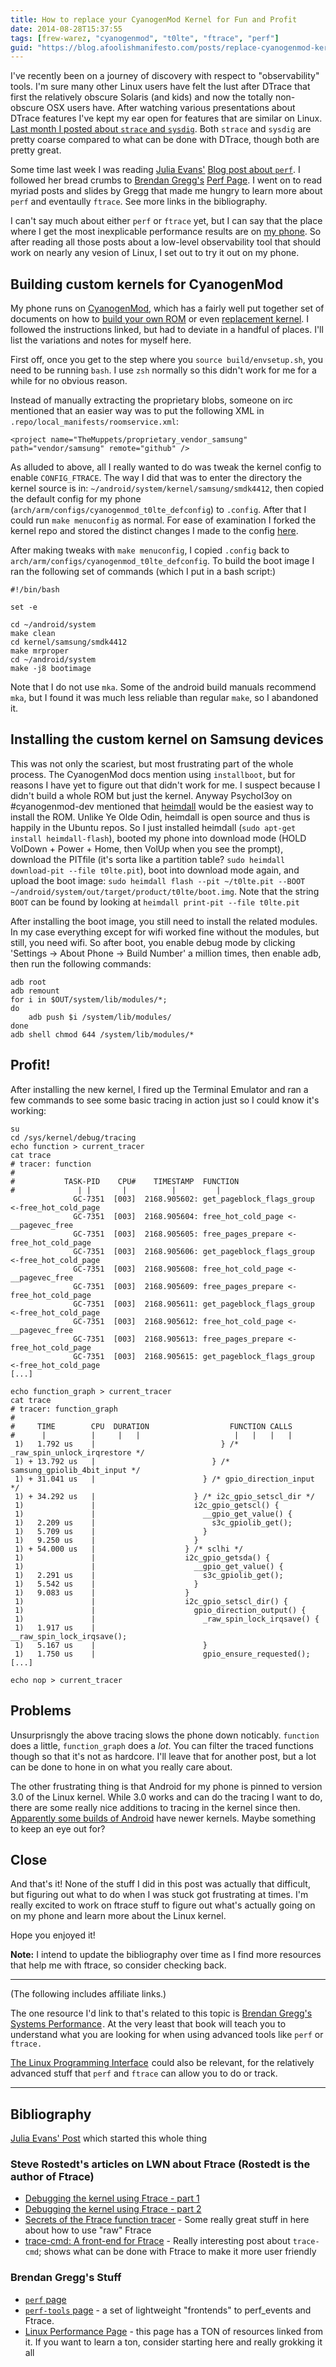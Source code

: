 ```yaml
---
title: How to replace your CyanogenMod Kernel for Fun and Profit
date: 2014-08-28T15:37:55
tags: [frew-warez, "cyanogenmod", "t0lte", "ftrace", "perf"]
guid: "https://blog.afoolishmanifesto.com/posts/replace-cyanogenmod-kernel-fun-profit"
---
```

I've recently been on a journey of discovery with respect to
"observability" tools. I'm sure many other Linux users have felt the
lust after DTrace that first the relatively obscure Solaris (and kids)
and now the totally non-obscure OSX users have.  After watching various
presentations about DTrace features I've kept my ear open for features
that are similar on Linux.  [Last month I posted about `strace` and
`sysdig`](https://blog.afoolishmanifesto.com/posts/a-few-of-my-favorite-tools/).
Both `strace` and `sysdig` are pretty coarse compared to what can be done
with DTrace, though both are pretty great.

Some time last week I was reading [Julia Evans'](http://jvns.ca) [Blog post
about `perf`](http://jvns.ca/blog/2014/05/13/profiling-with-perf/).
I followed her bread crumbs to [Brendan Gregg's](http://www.brendangregg.com) [Perf
Page](http://www.brendangregg.com/perf.html).  I went on to read myriad
posts and slides by Gregg that made me hungry to learn more about `perf`
and eventaully `ftrace`.  See more links in the bibliography.

I can't say much about either `perf` or `ftrace` yet, but I can say that the
place where I get the most inexplicable performance results are on [my
phone](http://wiki.cyanogenmod.org/w/T0lte_Info).  So after reading all those
posts about a low-level observability tool that should work on nearly any vesion
of Linux, I set out to try it out on my phone.

## Building custom kernels for CyanogenMod

My phone runs on [CyanogenMod](http://www.cyanogenmod.org/), which has
a fairly well put together set of documents on how to [build your own
ROM](http://wiki.cyanogenmod.org/w/Build_for_t0lte) or even [replacement
kernel](http://wiki.cyanogenmod.org/w/Doc:_integrated_kernel_building).
I followed the instructions linked, but had to deviate in a handful of places.
I'll list the variations and notes for myself here.

First off, once you get to the step where you `source build/envsetup.sh`, you
need to be running `bash`.  I use `zsh` normally so this didn't work for me for
a while for no obvious reason.

Instead of manually extracting the proprietary blobs, someone on irc mentioned
that an easier way was to put the following XML in
`.repo/local_manifests/roomservice.xml`:

    <project name="TheMuppets/proprietary_vendor_samsung" path="vendor/samsung" remote="github" />

As alluded to above, all I really wanted to do was tweak the kernel config to
enable `CONFIG_FTRACE`.  The way I did that was to enter the directory the
kernel source is in: `~/android/system/kernel/samsung/smdk4412`, then copied the
default config for my phone (`arch/arm/configs/cyanogenmod_t0lte_defconfig`) to
`.config`.  After that I could run `make menuconfig` as normal.  For ease of
examination I forked the kernel repo and stored the distinct changes I made to
the config [here](https://github.com/frioux/android_kernel_samsung_smdk4412).

After making tweaks with `make menuconfig`, I copied `.config` back to
`arch/arm/configs/cyanogenmod_t0lte_defconfig`.  To build the boot image I ran
the following set of commands (which I put in a bash script:)

    #!/bin/bash

    set -e

    cd ~/android/system
    make clean
    cd kernel/samsung/smdk4412
    make mrproper
    cd ~/android/system
    make -j8 bootimage

Note that I do not use `mka`.  Some of the android build manuals recommend
`mka`, but I found it was much less reliable than regular `make`, so I abandoned
it.

## Installing the custom kernel on Samsung devices

This was not only the scariest, but most frustrating part of the whole process.
The CyanogenMod docs mention using `installboot`, but for reasons I have yet to
figure out that didn't work for me.  I suspect because I didn't build a whole
ROM but just the kernel.  Anyway PsychoI3oy on #cyanogenmod-dev mentioned that
[heimdall](http://glassechidna.com.au/heimdall/) would be the easiest way
to install the ROM.  Unlike Ye Olde Odin, heimdall is open source and thus
is happily in the Ubuntu repos.  So I just installed heimdall (`sudo apt-get
install heimdall-flash`), booted my phone into download mode (HOLD VolDown +
Power + Home, then VolUp when you see the prompt), download the PITfile (it's
sorta like a partition table? `sudo heimdall download-pit --file t0lte.pit`),
boot into download mode again, and upload the boot image: `sudo heimdall flash
--pit ~/t0lte.pit --BOOT ~/android/system/out/target/product/t0lte/boot.img`.
Note that the string `BOOT` can be found by looking at `heimdall print-pit --file
t0lte.pit`

After installing the boot image, you still need to install the related modules.
In my case everything except for wifi worked fine without the modules, but
still, you need wifi.  So after boot, you enable debug mode by clicking
'Settings -> About Phone -> Build Number' a million times, then enable adb, then
run the following commands:

    adb root
    adb remount
    for i in $OUT/system/lib/modules/*;
    do
        adb push $i /system/lib/modules/
    done
    adb shell chmod 644 /system/lib/modules/*

## Profit!

After installing the new kernel, I fired up the Terminal Emulator and ran a few
commands to see some basic tracing in action just so I could know it's working:

    su
    cd /sys/kernel/debug/tracing
    echo function > current_tracer
    cat trace
    # tracer: function
    #
    #           TASK-PID    CPU#    TIMESTAMP  FUNCTION
    #              | |       |          |         |
                  GC-7351  [003]  2168.905602: get_pageblock_flags_group <-free_hot_cold_page
                  GC-7351  [003]  2168.905604: free_hot_cold_page <-__pagevec_free
                  GC-7351  [003]  2168.905605: free_pages_prepare <-free_hot_cold_page
                  GC-7351  [003]  2168.905606: get_pageblock_flags_group <-free_hot_cold_page
                  GC-7351  [003]  2168.905608: free_hot_cold_page <-__pagevec_free
                  GC-7351  [003]  2168.905609: free_pages_prepare <-free_hot_cold_page
                  GC-7351  [003]  2168.905611: get_pageblock_flags_group <-free_hot_cold_page
                  GC-7351  [003]  2168.905612: free_hot_cold_page <-__pagevec_free
                  GC-7351  [003]  2168.905613: free_pages_prepare <-free_hot_cold_page
                  GC-7351  [003]  2168.905615: get_pageblock_flags_group <-free_hot_cold_page
    [...]

    echo function_graph > current_tracer
    cat trace
    # tracer: function_graph
    #
    #     TIME        CPU  DURATION                  FUNCTION CALLS
    #      |          |     |   |                     |   |   |   |
     1)   1.792 us    |                            } /* _raw_spin_unlock_irqrestore */
     1) + 13.792 us   |                          } /* samsung_gpiolib_4bit_input */
     1) + 31.041 us   |                        } /* gpio_direction_input */
     1) + 34.292 us   |                      } /* i2c_gpio_setscl_dir */
     1)               |                      i2c_gpio_getscl() {
     1)               |                        __gpio_get_value() {
     1)   2.209 us    |                          s3c_gpiolib_get();
     1)   5.709 us    |                        }
     1)   9.250 us    |                      }
     1) + 54.000 us   |                    } /* sclhi */
     1)               |                    i2c_gpio_getsda() {
     1)               |                      __gpio_get_value() {
     1)   2.291 us    |                        s3c_gpiolib_get();
     1)   5.542 us    |                      }
     1)   9.083 us    |                    }
     1)               |                    i2c_gpio_setscl_dir() {
     1)               |                      gpio_direction_output() {
     1)               |                        _raw_spin_lock_irqsave() {
     1)   1.917 us    |                          __raw_spin_lock_irqsave();
     1)   5.167 us    |                        }
     1)   1.750 us    |                        gpio_ensure_requested();
    [...]

    echo nop > current_tracer

## Problems

Unsurprisngly the above tracing slows the phone down noticably.  `function` does a
little, `function_graph` does a *lot*.  You can filter the traced functions
though so that it's not as hardcore.  I'll leave that for another post, but a
lot can be done to hone in on what you really care about.

The other frustrating thing is that Android for my phone is pinned to version
3.0 of the Linux kernel.  While 3.0 works and can do the tracing I want to do,
there are some really nice additions to tracing in the kernel since then.
[Apparently some builds of
Android](https://android.googlesource.com/kernel/common.git/+refs) have newer
kernels.  Maybe something to keep an eye out for?

## Close

And that's it!  None of the stuff I did in this post was actually that
difficult, but figuring out what to do when I was stuck got frustrating at
times.  I'm really excited to work on ftrace stuff to figure out what's actually
going on on my phone and learn more about the Linux kernel.

Hope you enjoyed it!

**Note:** I intend to update the bibliography over time as I find more resources
that help me with ftrace, so consider checking back.

---

(The following includes affiliate links.)

The one resource I'd link to that's related to this topic is
<a target="_blank" href="https://www.amazon.com/gp/product/0133390098/ref=as_li_tl?ie=UTF8&camp=1789&creative=9325&creativeASIN=0133390098&linkCode=as2&tag=afoolishmanif-20&linkId=d648399595072169d0e5d6a9a6ca2714">Brendan Gregg's Systems Performance</a><img src="//ir-na.amazon-adsystem.com/e/ir?t=afoolishmanif-20&l=am2&o=1&a=0133390098" width="1" height="1" border="0" alt="" style="border:none !important; margin:0px !important;" />.
At the very least that book will teach you to understand what you are looking
for when using advanced tools like `perf` or `ftrace.`

<a target="_blank" href="https://www.amazon.com/gp/product/1593272200/ref=as_li_tl?ie=UTF8&camp=1789&creative=9325&creativeASIN=1593272200&linkCode=as2&tag=afoolishmanif-20&linkId=e1601503132e1716cfea9d83e328804b">The Linux Programming Interface</a><img src="//ir-na.amazon-adsystem.com/e/ir?t=afoolishmanif-20&l=am2&o=1&a=1593272200" width="1" height="1" border="0" alt="" style="border:none !important; margin:0px !important;" />
could also be relevant, for the relatively advanced stuff that `perf` and
`ftrace` can allow you to do or track.

---

## Bibliography

[Julia Evans' Post](http://jvns.ca/blog/2014/05/13/profiling-with-perf/) which
started this whole thing

### Steve Rostedt's articles on LWN about Ftrace (Rostedt is the author of Ftrace)

* [Debugging the kernel using Ftrace - part 1](http://lwn.net/Articles/365835/)
* [Debugging the kernel using Ftrace - part 2](http://lwn.net/Articles/366796/)
* [Secrets of the Ftrace function tracer](http://lwn.net/Articles/370423/) - Some
  really great stuff in here about how to use "raw" Ftrace
* [trace-cmd: A front-end for Ftrace](https://lwn.net/Articles/410200/) - Really
  interesting post about `trace-cmd`; shows what can be done with Ftrace to make
  it more user friendly

### Brendan Gregg's Stuff

* [`perf` page](http://www.brendangregg.com/perf.html)
* [`perf-tools` page](https://github.com/brendangregg/perf-tools) - a set of
  lightweight "frontends" to perf\_events and Ftrace.
* [Linux Performance Page](http://www.brendangregg.com/linuxperf.html) - this
  page has a TON of resources linked from it. If you want to learn a ton,
  consider starting here and really grokking it all

